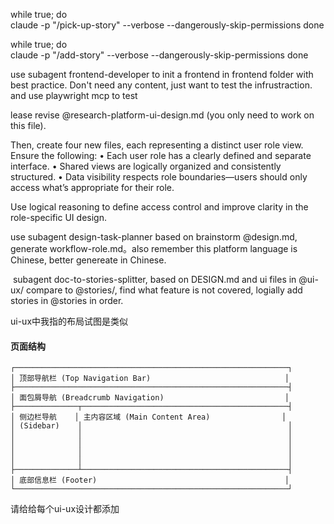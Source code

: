 while true; do                                      
  claude -p "/pick-up-story"  --verbose --dangerously-skip-permissions
done

while true; do                                      
  claude -p "/add-story"  --verbose --dangerously-skip-permissions
done

use subagent frontend-developer to init a frontend in frontend folder with best practice. Don't need any content, just want to test the infrustraction. and use playwright mcp to test

lease revise @research-platform-ui-design.md (you only need to work on this file).

Then, create four new files, each representing a distinct user role view. Ensure the following:
	•	Each user role has a clearly defined and separate interface.
	•	Shared views are logically organized and consistently structured.
	•	Data visibility respects role boundaries—users should only access what’s appropriate for their role.

Use logical reasoning to define access control and improve clarity in the role-specific UI design.

use subagent design-task-planner based on brainstorm @design.md, generate
   workflow-role.md。also remember this platform language is Chinese, 
  better genereate in Chinese.


 subagent doc-to-stories-splitter, based on DESIGN.md and ui files in @ui-ux/  compare to @stories/, find what feature is not covered, logially add stories in @stories in order.  

ui-ux中我指的布局试图是类似
#### 页面结构
```
┌─────────────────────────────────────────────────────────────┐
│ 顶部导航栏 (Top Navigation Bar)                              │
├─────────────────────────────────────────────────────────────┤
│ 面包屑导航 (Breadcrumb Navigation)                           │
├──────────────┬──────────────────────────────────────────────┤
│ 侧边栏导航    │ 主内容区域 (Main Content Area)                │
│ (Sidebar)    │                                              │
│              │                                              │
│              │                                              │
│              │                                              │
│              │                                              │
├──────────────┴──────────────────────────────────────────────┤
│ 底部信息栏 (Footer)                                          │
└─────────────────────────────────────────────────────────────┘
```
请给给每个ui-ux设计都添加